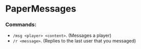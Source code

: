 # PaperMessages
### Commands:
- `/msg <player> <content>`. (Messages a player)
- `/r <message>`. (Replies to the last user that you messaged)
